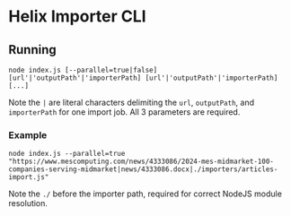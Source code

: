 # Helix Importer CLI

## Running

`node index.js [--parallel=true|false] [url'|'outputPath'|'importerPath] [url'|'outputPath'|'importerPath] [...]`

Note the `|` are literal characters delimiting the `url`, `outputPath`, and `importerPath` for one import job. All 3 parameters are required.

### Example

`node index.js --parallel=true "https://www.mescomputing.com/news/4333086/2024-mes-midmarket-100-companies-serving-midmarket|news/4333086.docx|./importers/articles-import.js"`

Note the `./` before the importer path, required for correct NodeJS module resolution.
